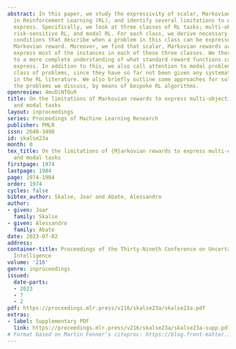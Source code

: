 ```yaml
---
abstract: In this paper, we study the expressivity of scalar, Markovian reward functions
  in Reinforcement Learning (RL), and identify several limitations to what they can
  express. Specifically, we look at three classes of RL tasks; multi-objective RL,
  risk-sensitive RL, and modal RL. For each class, we derive necessary and sufficient
  conditions that describe when a problem in this class can be expressed using a scalar,
  Markovian reward. Moreover, we find that scalar, Markovian rewards are unable to
  express most of the instances in each of these three classes. We thereby contribute
  to a more complete understanding of what standard reward functions can and cannot
  express. In addition to this, we also call attention to modal problems as a new
  class of problems, since they have so far not been given any systematic treatment
  in the RL literature. We also briefly outline some approaches for solving some of
  the problems we discuss, by means of bespoke RL algorithms.
openreview: 4mvDiNTOu9
title: On the limitations of Markovian rewards to express multi-objective, risk-sensitive,
  and modal tasks
layout: inproceedings
series: Proceedings of Machine Learning Research
publisher: PMLR
issn: 2640-3498
id: skalse23a
month: 0
tex_title: On the limitations of {M}arkovian rewards to express multi-objective, risk-sensitive,
  and modal tasks
firstpage: 1974
lastpage: 1984
page: 1974-1984
order: 1974
cycles: false
bibtex_author: Skalse, Joar and Abate, Alessandro
author:
- given: Joar
  family: Skalse
- given: Alessandro
  family: Abate
date: 2023-07-02
address:
container-title: Proceedings of the Thirty-Nineth Conference on Uncertainty in Artificial
  Intelligence
volume: '216'
genre: inproceedings
issued:
  date-parts:
  - 2023
  - 7
  - 2
pdf: https://proceedings.mlr.press/v216/skalse23a/skalse23a.pdf
extras:
- label: Supplementary PDF
  link: https://proceedings.mlr.press/v216/skalse23a/skalse23a-supp.pdf
# Format based on Martin Fenner's citeproc: https://blog.front-matter.io/posts/citeproc-yaml-for-bibliographies/
---
```

